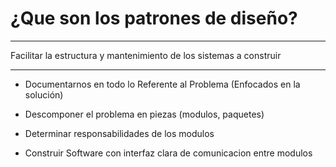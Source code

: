 # ¿Que son los patrones de diseño?

***
 
Facilitar la estructura y mantenimiento de los sistemas a construir

***

* Documentarnos en todo lo Referente al Problema (Enfocados en la solución)

* Descomponer el problema en piezas (modulos, paquetes)

* Determinar responsabilidades de los modulos

* Construir Software con interfaz clara de comunicacion entre modulos


